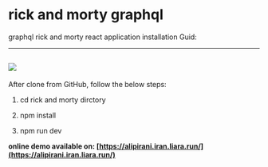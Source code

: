 # rick and morty graphql
graphql rick and morty react application 
installation Guid:  

---------------------
![](https://alipirani.iran.liara.run/logo.png)
---------------------
After clone from GitHub, follow the below steps:

1.  cd rick and morty dirctory
    
2.  npm install  
    
3.  npm run dev
    

**online demo available on: [https://alipirani.iran.liara.run/](https://alipirani.iran.liara.run/)**
